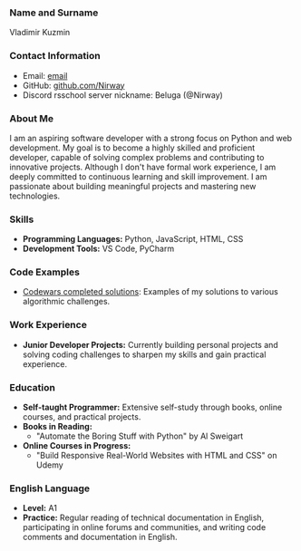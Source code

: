 ### Name and Surname
Vladimir Kuzmin

### Contact Information
- Email: [email](mailto:licktheclickn1@gmail.com)
- GitHub: [github.com/Nirway](https://github.com/Nirway)
- Discord rsschool server nickname: Beluga (@Nirway)

### About Me
I am an aspiring software developer with a strong focus on Python and web development. My goal is to become a highly skilled and proficient developer, capable of solving complex problems and contributing to innovative projects. Although I don't have formal work experience, I am deeply committed to continuous learning and skill improvement. I am passionate about building meaningful projects and mastering new technologies.

### Skills
- **Programming Languages:** Python, JavaScript, HTML, CSS
- **Development Tools:** VS Code, PyCharm

### Code Examples
- [Codewars completed solutions](https://www.codewars.com/users/BelugaNirway/completed): Examples of my solutions to various algorithmic challenges.

### Work Experience
- **Junior Developer Projects:** Currently building personal projects and solving coding challenges to sharpen my skills and gain practical experience.

### Education
- **Self-taught Programmer:** Extensive self-study through books, online courses, and practical projects.
- **Books in Reading:**
  - "Automate the Boring Stuff with Python" by Al Sweigart
- **Online Courses in Progress:**
  - "Build Responsive Real-World Websites with HTML and CSS" on Udemy

### English Language
- **Level:** A1
- **Practice:** Regular reading of technical documentation in English, participating in online forums and communities, and writing code comments and documentation in English.
